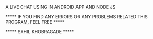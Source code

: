 A LIVE CHAT USING IN ANDROID APP AND NODE JS

***** IF YOU FIND ANY ERRORS OR ANY PROBLEMS RELATED THIS PROGRAM, FEEL FREE *****  


***** SAHIL KHOBRAGADE *****
